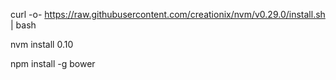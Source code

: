 curl -o- https://raw.githubusercontent.com/creationix/nvm/v0.29.0/install.sh | bash

nvm install 0.10

npm install -g bower
